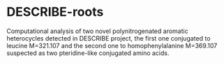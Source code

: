# DESCRIBE-roots
Computational analysis of two novel polynitrogenated aromatic heterocycles detected in DESCRIBE project, the first one conjugated to leucine M=321.107 and the second one to homophenylalanine M=369.107 suspected as two pteridine-like conjugated amino acids.
